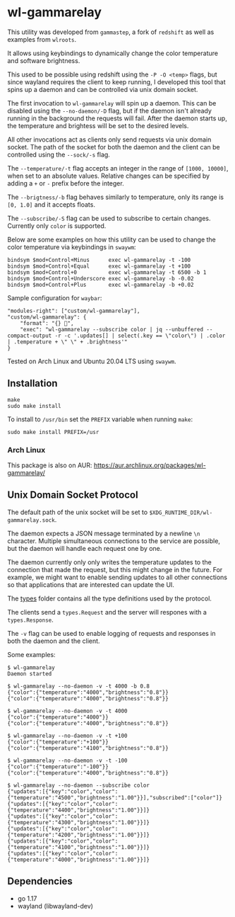 # wl-gammarelay

This utility was developed from `gammastep`, a fork of `redshift` as well
as examples from `wlroots`.

It allows using keybindings to dynamically change the color temperature
and software brightness.

This used to be possible using redshift using the `-P -O <temp>` flags, but
since wayland requires the client to keep running, I developed this tool
that spins up a daemon and can be controlled via unix domain socket.

The first invocation to `wl-gammarelay` will spin up a daemon. This can be
disabled using the `--no-daemon/-D` flag, but if the daemon isn't already running
in the background the requests will fail. After the daemon starts up, the
temperature and brightess will be set to the desired levels.

All other invocations act as clients only send requests via unix domain socket.
The path of the socket for both the daemon and the client can be controlled
using the `--sock/-s` flag.

The `--temperature/-t` flag accepts an integer in the range of `[1000, 10000]`,
when set to an absolute values. Relative changes can be specified by adding a
`+` or `-` prefix before the integer.

The `--brigtness/-b` flag behaves similarly to temperature, only its range is
`[0, 1.0]` and it accepts floats.

The `--subscribe/-S` flag can be used to subscribe to certain changes.
Currently only `color` is supported.

Below are some examples on how this utility can be used to change the color
temperature via keybindings in `swaywm`:

```config
bindsym $mod+Control+Minus      exec wl-gammarelay -t -100
bindsym $mod+Control+Equal      exec wl-gammarelay -t +100
bindsym $mod+Control+0          exec wl-gammarelay -t 6500 -b 1
bindsym $mod+Control+Underscore exec wl-gammarelay -b -0.02
bindsym $mod+Control+Plus       exec wl-gammarelay -b +0.02
```

Sample configuration for `waybar`:

```config
"modules-right": ["custom/wl-gammarelay"],
"custom/wl-gammarelay": {
    "format": "{} ",
    "exec": "wl-gammarelay --subscribe color | jq --unbuffered --compact-output -r -c '.updates[] | select(.key == \"color\") | .color | .temperature + \" \" + .brightness'"
}
```

Tested on Arch Linux and Ubuntu 20.04 LTS using `swaywm`.

## Installation

```
make
sudo make install
```

To install to `/usr/bin` set the `PREFIX` variable when running `make`:

```
sudo make install PREFIX=/usr
```

### Arch Linux

This package is also on AUR: https://aur.archlinux.org/packages/wl-gammarelay/

## Unix Domain Socket Protocol

The default path of the unix socket will be set to
`$XDG_RUNTIME_DIR/wl-gammarelay.sock`.

The daemon expects a JSON message terminated by a newline `\n` character.
Multiple simultaneous connections to the service are possible, but the daemon
will handle each request one by one.

The daemon currently only only writes the temperature updates to the connection
that made the request, but this might change in the future. For example, we
might want to enable sending updates to all other connections so that
applications that are interested can update the UI.

The [types](types/) folder contains all the type definitions used by the
protocol.

The clients send a `types.Request` and the server will respones with a
`types.Response`.

The `-v` flag can be used to enable logging of requests and responses in both
the daemon and the client.

Some examples:

```console
$ wl-gammarelay
Daemon started

$ wl-gammarelay --no-daemon -v -t 4000 -b 0.8
{"color":{"temperature":"4000","brightness":"0.8"}}
{"color":{"temperature":"4000","brightness":"0.8"}}

$ wl-gammarelay --no-daemon -v -t 4000
{"color":{"temperature":"4000"}}
{"color":{"temperature":"4000","brightness":"0.8"}}

$ wl-gammarelay --no-daemon -v -t +100
{"color":{"temperature":"+100"}}
{"color":{"temperature":"4100","brightness":"0.8"}}

$ wl-gammarelay --no-daemon -v -t -100
{"color":{"temperature":"-100"}}
{"color":{"temperature":"4000","brightness":"0.8"}}

$ wl-gammarelay --no-daemon --subscribe color
{"updates":[{"key":"color","color":{"temperature":"4500","brightness":"1.00"}}],"subscribed":["color"]}
{"updates":[{"key":"color","color":{"temperature":"4400","brightness":"1.00"}}]}
{"updates":[{"key":"color","color":{"temperature":"4300","brightness":"1.00"}}]}
{"updates":[{"key":"color","color":{"temperature":"4200","brightness":"1.00"}}]}
{"updates":[{"key":"color","color":{"temperature":"4100","brightness":"1.00"}}]}
{"updates":[{"key":"color","color":{"temperature":"4000","brightness":"1.00"}}]}
```

## Dependencies

- go 1.17
- wayland (libwayland-dev)
